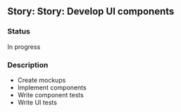 ## Story: Story: Develop UI components

### Status

In progress

### Description

- Create mockups
- Implement components
- Write component tests
- Write UI tests


